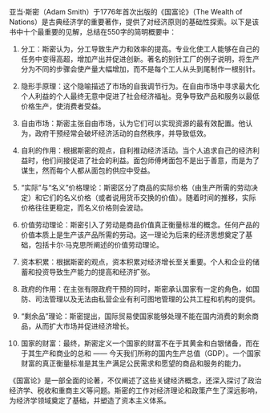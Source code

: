 亚当·斯密（Adam Smith）于1776年首次出版的《国富论》（The Wealth of Nations）是古典经济学的重要著作，提供了对经济原则的基础性探索。以下是该书中十个最重要的见解，总结在550字的简明概要中：

1. 分工：斯密认为，分工导致生产力和效率的提高。专业化使工人能够在自己的任务中变得高超，增加产出并促进创新。著名的别针工厂的例子说明，将生产分为不同的步骤会使产量大幅增加，而不是每个工人从头到尾制作一根别针。

2. 隐形手原理：这个隐喻描述了市场的自我调节行为。在自由市场中寻求最大化个人利益的个人最终无意中促进了社会经济福祉。竞争导致产品和服务以最低价格生产，使消费者受益。

3. 自由市场：斯密主张自由市场，认为它们可以实现资源的最有效配置。他认为，政府干预经常会破坏经济活动的自然秩序，并导致低效。

4. 自利的作用：根据斯密的观点，自利推动经济活动。当个人追求自己的经济利益时，他们间接促进了社会的利益。面包师傅烤面包不是出于善意，而是为了谋生，然而每个人都从面包的供应中受益。

5. “实际”与“名义”价格理论：斯密区分了商品的实际价格（由生产所需的劳动决定）和它们的名义价格（或者说用货币交换的价值）。随着时间的推移，实际价格往往更稳定，而名义价格则会波动。

6. 价值劳动理论：斯密引入了劳动是商品价值真正衡量标准的概念。任何产品的价值本质上是生产该产品所需的劳动。这一理论为后来的经济思想奠定了基础，包括卡尔·马克思所阐述的价值劳动理论。

7. 资本积累：根据斯密的观点，资本积累对经济增长至关重要。个人和企业的储蓄和投资导致生产能力的提高和经济扩张。

8. 政府的作用：在主张有限政府干预的同时，斯密承认国家有一定的角色，如国防、司法管理以及无法由私营企业有利可图地管理的公共工程和机构的提供。

9. “剩余品”理论：斯密提出，国际贸易使国家能够处理不能在国内消费的剩余商品，从而扩大市场并促进经济增长。

10. 国家的财富：最终，斯密定义一个国家的财富不在于其黄金和白银储备，而在于其生产和商业的总和 —— 今天我们所称的国内生产总值（GDP）。一个国家财富的真正衡量标准是其生产满足公民需求和愿望的商品和服务的能力。

《国富论》是一部全面的论著，不仅阐述了这些关键经济概念，还深入探讨了政治经济学、税收和重商主义等问题。斯密的工作对经济理论和政策产生了深远影响，为经济学领域奠定了基础，并塑造了资本主义体系。